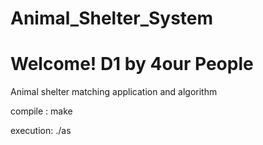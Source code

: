 # Animal_Shelter_System
# Welcome! D1 by 4our People
Animal shelter matching application and algorithm

compile :
  make

execution:
  ./as

